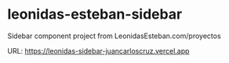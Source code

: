 # leonidas-esteban-sidebar

Sidebar component project from LeonidasEsteban.com/proyectos

URL: https://leonidas-sidebar-juancarloscruz.vercel.app
